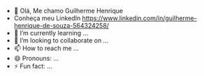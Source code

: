 - 👋 Olá, Me chamo Guilherme Henrique
- Conheça meu LinkedIn https://www.linkedin.com/in/guilherme-henrique-de-souza-564324258/
- 🌱 I’m currently learning ...
- 💞️ I’m looking to collaborate on ...
- 📫 How to reach me ...
- 😄 Pronouns: ...
- ⚡ Fun fact: ...

<!---
Guilhermehenri31/Guilhermehenri31 is a ✨ special ✨ repository because its `README.md` (this file) appears on your GitHub profile.
You can click the Preview link to take a look at your changes.
--->
